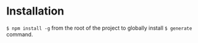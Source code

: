 # Installation
``$ npm install -g`` from the root of the project to globally install ``$ generate`` command.
